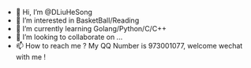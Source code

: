 - 👋 Hi, I’m @DLiuHeSong
- 👀 I’m interested in BasketBall/Reading
- 🌱 I’m currently learning Golang/Python/C/C++
- 💞️ I’m looking to collaborate on ...
- 📫 How to reach me ? My QQ Number is 973001077, welcome wechat with me !

<!---
DLiuHeSong/DLiuHeSong is a ✨ special ✨ repository because its `README.md` (this file) appears on your GitHub profile.
You can click the Preview link to take a look at your changes.
--->
